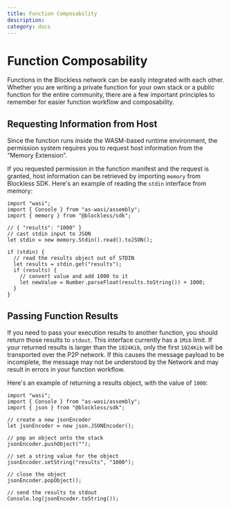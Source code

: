 ```yaml
---
title: Function Composability
description:
category: docs
---
```


# Function Composability

Functions in the Blockless network can be easily integrated with each other. Whether you are writing a private function for your own stack or a public function for the entire community, there are a few important principles to remember for easier function workflow and composability.

## Requesting Information from Host

Since the function runs inside the WASM-based runtime environment, the permission system requires you to request host information from the “Memory Extension”.

If you requested permission in the function manifest and the request is granted, host information can be retrieved by importing `memory` from Blockless SDK.
Here's an example of reading the `stdin` interface from memory:

```tsx
import "wasi";
import { Console } from "as-wasi/assembly";
import { memory } from "@blockless/sdk";

// { "results": "1000" }
// cast stdin input to JSON
let stdin = new memory.Stdin().read().toJSON();

if (stdin) {
  // read the results object out of STDIN
  let results = stdin.get("results");
  if (results) {
    // convert value and add 1000 to it
    let newValue = Number.parseFloat(results.toString()) + 1000;
  }
}
```

## Passing Function Results

If you need to pass your execution results to another function, you should return those results to `stdout`. This interface currently has a `1Mib` limit. If your returned results is larger than the `1024Kib`, only the first `1024Kib` will be transported over the P2P network. If this causes the message payload to be incomplete, the message may not be understood by the Network and may result in errors in your function workflow.

Here's an example of returning a results object, with the value of `1000`:

```tsx
import "wasi";
import { Console } from "as-wasi/assembly";
import { json } from "@blockless/sdk";

// create a new jsonEncoder
let jsonEncoder = new json.JSONEncoder();

// pop an object onto the stack
jsonEncoder.pushObject("");

// set a string value for the object
jsonEncoder.setString("results", "1000");

// close the object
jsonEncoder.popObject();

// send the results to stdout
Console.log(jsonEncoder.toString());
```
